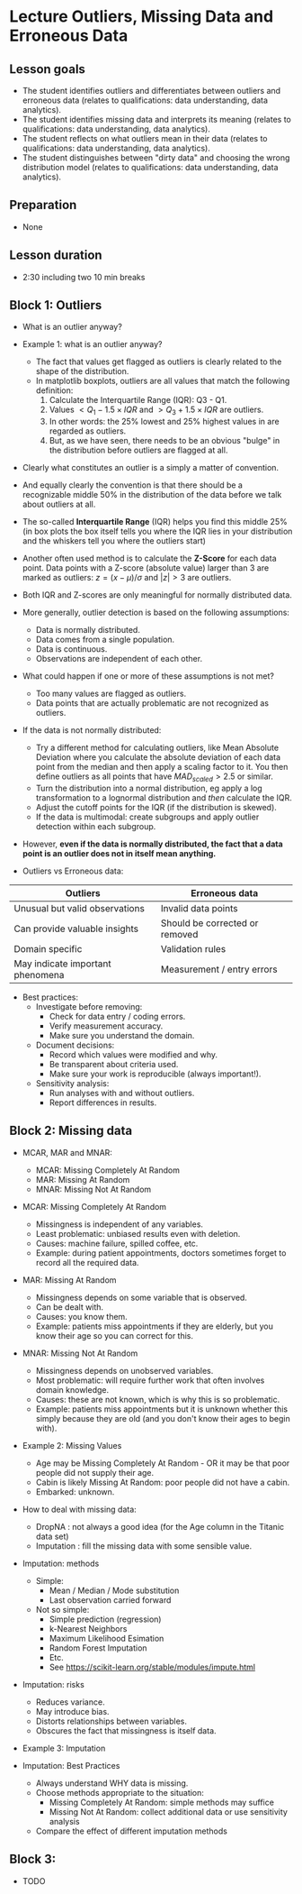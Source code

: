 # Lecture Outliers, Missing Data and Erroneous Data

## Lesson goals


- The student identifies outliers and differentiates between outliers and erroneous data (relates to qualifications: data understanding, data analytics).
- The student identifies missing data and interprets its meaning (relates to qualifications: data understanding, data analytics).
- The student reflects on what outliers mean in their data (relates to qualifications: data understanding, data analytics).
- The student distinguishes between "dirty data" and choosing the wrong distribution model (relates to qualifications: data understanding, data analytics).



        
## Preparation

- None

## Lesson duration

- 2:30 including two 10 min breaks

## Block 1: Outliers

- What is an outlier anyway?
- Example 1: what is an outlier anyway?
    - The fact that values get flagged as outliers is clearly related to the shape of the distribution.
    - In matplotlib boxplots, outliers are all values that match the following definition:
        1. Calculate the Interquartile Range (IQR): Q3 - Q1.
        2. Values $\lt Q_1 - 1.5 \times IQR$ and $\gt Q_3 + 1.5 \times IQR$ are outliers.
        3. In other words: the 25% lowest and 25% highest values in are regarded as outliers.
        4. But, as we have seen, there needs to be an obvious "bulge" in the distribution before outliers are flagged at all.
- Clearly what constitutes an outlier is a simply a matter of convention.
- And equally clearly the convention is that there should be a recognizable middle 50% in the distribution of the data before we talk about outliers at all.
- The so-called **Interquartile Range** (IQR) helps you find this middle 25%  (in box plots the box itself tells you where the IQR lies in your distribution and the whiskers tell you where the outliers start)
- Another often used method is to calculate the **Z-Score** for each data point. Data points with a Z-score (absolute value) larger than 3 are marked as outliers: $z = (x - \mu)/\sigma$ and $|z| > 3$ are outliers.
- Both IQR and Z-scores are only meaningful for normally distributed data.
- More generally, outlier detection is based on the following assumptions:
  - Data is normally distributed.
  - Data comes from a single population.
  - Data is continuous.
  - Observations are independent of each other.

- What could happen if one or more of these assumptions is not met?
  - Too many values are flagged as outliers.
  - Data points that are actually problematic are not recognized as outliers.

- If the data is not normally distributed:
  - Try a different method for calculating outliers, like Mean Absolute Deviation where you calculate the absolute deviation of each data point from the median and then apply a scaling factor to it. You then define outliers as all points that have $MAD_{scaled} > 2.5$ or similar.
  - Turn the distribution into a normal distribution, eg apply a log transformation to a lognormal distribution and *then* calculate the IQR.
  - Adjust the cutoff points for the IQR (if the distribution is skewed).
  - If the data is multimodal: create subgroups and apply outlier detection within each subgroup.
   
- However, **even if the data is normally distributed, the fact that a data point is an outlier does not in itself mean anything.**

- Outliers vs Erroneous data:

| Outliers                         | Erroneous data                 |
|----------------------------------|--------------------------------|
| Unusual but valid observations   | Invalid data points            |
| Can provide valuable insights    | Should be corrected or removed |
| Domain specific                  | Validation rules               |
| May indicate important phenomena | Measurement / entry errors     |

- Best practices:
  - Investigate before removing:
    - Check for data entry / coding errors.
    - Verify measurement accuracy.
    - Make sure you understand the domain.
  - Document decisions:
    - Record which values were modified and why.
    - Be transparent about criteria used.
    - Make sure your work is reproducible (always important!).
  - Sensitivity analysis:
    - Run analyses with and without outliers.
    - Report differences in results.
   
## Block 2: Missing data

- MCAR, MAR and MNAR:
  - MCAR: Missing Completely At Random
  - MAR: Missing At Random
  - MNAR: Missing Not At Random
- MCAR: Missing Completely At Random
    - Missingness is independent of any variables.
    - Least problematic: unbiased results even with deletion.
    - Causes: machine failure, spilled coffee, etc.
    - Example: during patient appointments, doctors sometimes forget to record all the required data.
- MAR: Missing At Random
  - Missingness depends on some variable that is observed.
  - Can be dealt with.
  - Causes: you know them.
  - Example: patients miss appointments if they are elderly, but you know their age so you can correct for this.
- MNAR: Missing Not At Random
  - Missingness depends on unobserved variables.
  - Most problematic: will require further work that often involves domain knowledge.
  - Causes: these are not known, which is why this is so problematic.
  - Example: patients miss appointments but it is unknown whether this simply because they are old (and you don't know their ages to begin with). 
- Example 2: Missing Values
  - Age may be Missing Completely At Random - OR it may be that poor people did not supply their age.
  - Cabin is likely Missing At Random: poor people did not have a cabin.
  - Embarked: unknown.
- How to deal with missing data:
  - DropNA : not always a good idea (for the Age column in the Titanic data set)
  - Imputation : fill the missing data with some sensible value.
- Imputation: methods
  - Simple:
    - Mean / Median / Mode substitution
    - Last observation carried forward 
  - Not so simple:
    - Simple prediction (regression)
    - k-Nearest Neighbors
    - Maximum Likelihood Esimation
    - Random Forest Imputation
    - Etc.
    - See https://scikit-learn.org/stable/modules/impute.html
- Imputation: risks
  - Reduces variance.
  - May introduce bias.
  - Distorts relationships between variables.
  - Obscures the fact that missingness is itself data.
- Example 3: Imputation 

- Imputation: Best Practices
  - Always understand WHY data is missing.
  - Choose methods appropriate to the situation:
    - Missing Completely At Random: simple methods may suffice
    - Missing Not At Random: collect additional data or use sensitivity analysis  
  - Compare the effect of different imputation methods
   
## Block 3: 

- TODO